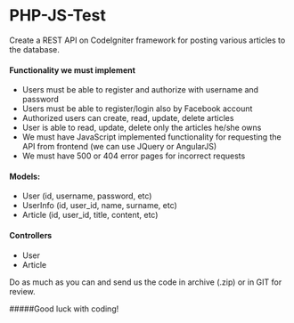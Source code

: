 # PHP-JS-Test

Create a REST API on CodeIgniter framework for posting various articles to the database.<br>

#### Functionality we must implement

- Users must be able to register and authorize with username and password
- Users must be able to register/login also by Facebook account
- Authorized users can create, read, update, delete articles
- User is able to read, update, delete only the articles he/she owns
- We must have JavaScript implemented functionality for requesting the API from frontend (we can use JQuery or AngularJS)
- We must have 500 or 404 error pages for incorrect requests

#### Models:

- User  (id, username, password, etc)
- UserInfo (id, user_id, name, surname, etc)
- Article (id, user_id, title, content, etc)

#### Controllers

- User
- Article

Do as much as you can and send us the code in archive (.zip) or in GIT for review.

#####Good luck with coding!
